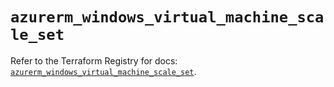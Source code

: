 # `azurerm_windows_virtual_machine_scale_set`

Refer to the Terraform Registry for docs: [`azurerm_windows_virtual_machine_scale_set`](https://registry.terraform.io/providers/hashicorp/azurerm/4.11.0/docs/resources/windows_virtual_machine_scale_set).
